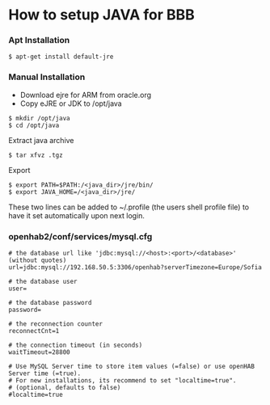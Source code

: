 # How to setup JAVA for BBB

### Apt Installation 
~~~
$ apt-get install default-jre
~~~

### Manual Installation

- Download ejre for ARM from oracle.org
- Copy eJRE or JDK to /opt/java
~~~
$ mkdir /opt/java
$ cd /opt/java
~~~
Extract java archive
~~~
$ tar xfvz .tgz
~~~
Export
~~~
$ export PATH=$PATH:/<java_dir>/jre/bin/
$ export JAVA_HOME=/<java_dir>/jre/
~~~
These two lines can be added to ~/.profile (the users shell profile file) to have it set automatically upon next login.

### openhab2/conf/services/mysql.cfg
~~~
# the database url like 'jdbc:mysql://<host>:<port>/<database>' (without quotes)
url=jdbc:mysql://192.168.50.5:3306/openhab?serverTimezone=Europe/Sofia

# the database user
user=

# the database password
password=

# the reconnection counter
reconnectCnt=1

# the connection timeout (in seconds)
waitTimeout=28800

# Use MySQL Server time to store item values (=false) or use openHAB Server time (=true).
# For new installations, its recommend to set "localtime=true".
# (optional, defaults to false)
#localtime=true
~~~